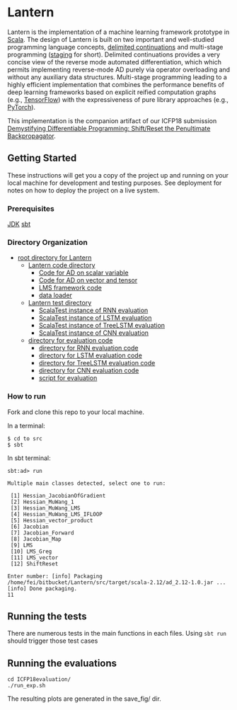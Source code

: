 # Lantern

Lantern is the implementation of a machine learning framework prototype in [Scala](http://scala-lang.org/). The design of Lantern is built on two important and well-studied programming language concepts, [delimited continuations](http://web.cecs.pdx.edu/~apt/icfp09_accepted_papers/113.html) and multi-stage programming ([staging](https://scala-lms.github.io/) for short). Delimited continuations provides a very concise view of the reverse mode automated differentiation, which which permits implementing reverse-mode AD purely via operator overloading and without any auxiliary data structures. Multi-stage programming leading to a highly efficient implementation that combines the performance benefits of deep learning frameworks based on explicit reified computation graphs (e.g., [TensorFlow](https://www.tensorflow.org/)) with the expressiveness of pure library approaches (e.g., [PyTorch](http://pytorch.org/)).

This implementation is the companion artifact of our ICFP18 submission [Demystifying Differentiable Programming: Shift/Reset the Penultimate Backpropagator](https://arxiv.org). 

## Getting Started

These instructions will get you a copy of the project up and running on your local machine for development and testing purposes. See deployment for notes on how to deploy the project on a live system.

### Prerequisites

[JDK](http://www.oracle.com/technetwork/java/javase/downloads/index.html)
[sbt](https://www.scala-sbt.org/1.0/docs/)

### Directory Organization
* [root directory for Lantern](./src)
  * [Lantern code directory](./src/main/scala/lantern)
    * [Code for AD on scalar variable](./src/main/scala/lantern/ad_lms.scala)
    * [Code for AD on vector and tensor](./src/main/scala/lantern/ad_lms_vector.scala)
    * [LMS framework code](./src/main/scala/lantern/dslapi.scala)
    * [data loader](./src/main/scala/lantern/scanner.scala)
  * [Lantern test directory](./src/test/scala/lantern)
      * [ScalaTest instance of RNN evaluation](./src/test/scala/lantern/vanillaRNN.scala)
      * [ScalaTest instance of LSTM evaluation](./src/test/scala/lantern/LSTM.scala)
      * [ScalaTest instance of TreeLSTM evaluation](./src/test/scala/lantern/sentimentTreeLSTM.scala)
      * [ScalaTest instance of CNN evaluation](./src/test/scala/lantern/mnistCNN.scala)
  * [directory for evaluation code](./src/out/ICFP18evaluation)
      * [directory for RNN evaluation code](./src/out/ICFP18evaluation/evaluationRNN)
      * [directory for LSTM evaluation code](./src/out/ICFP18evaluation/evaluationLSTM)
      * [directory for TreeLSTM evaluation code](./src/out/ICFP18evaluation/evaluationTreeLSTM)
      * [directory for CNN evaluation code](./src/out/ICFP18evaluation/evaluationCNN)
      * [script for evaluation](./src/out/ICFP18evaluation/run_exp.sh)
      
### How to run

Fork and clone this repo to your local machine.

In a terminal:

```
$ cd to src
$ sbt 
```

In sbt terminal:

```
sbt:ad> run

Multiple main classes detected, select one to run:

 [1] Hessian_JacobianOfGradient
 [2] Hessian_MuWang_1
 [3] Hessian_MuWang_LMS
 [4] Hessian_MuWang_LMS_IFLOOP
 [5] Hessian_vector_product
 [6] Jacobian
 [7] Jacobian_Forward
 [8] Jacobian_Map
 [9] LMS
 [10] LMS_Greg
 [11] LMS_vector
 [12] ShiftReset

Enter number: [info] Packaging /home/fei/bitbucket/Lantern/src/target/scala-2.12/ad_2.12-1.0.jar ...
[info] Done packaging.
11
```


## Running the tests

There are numerous tests in the main functions in each files. Using ``sbt run`` should trigger those test cases

## Running the evaluations

```
cd ICFP18evaluation/
./run_exp.sh
```
The resulting plots are generated in the save_fig/ dir.
